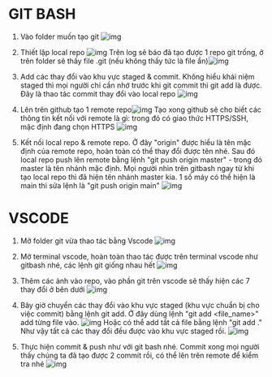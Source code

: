 # GIT BASH

1. Vào folder muốn tạo git ![img](./img/gitbash/gitbash_1.png)

2. Thiết lập local repo ![img](./img/gitbash/gitbash_2.png)
   Trên log sẽ báo đã tạo được 1 repo git trống, ở trên folder sẽ thấy file .git (nếu không thấy tức là file ẩn)![img](./img/gitbash/gitbash_3.png)

3. Add các thay đổi vào khu vực staged & commit. Không hiểu khái niệm staged thì mọi người chỉ cần nhớ trước khi git commit thì git add là được. Đây là thao tác commit thay đổi vào local repo ![img](./img/gitbash/gitbash_4.png)

4. Lên trên github tạo 1 remote repo![img](./img/gitbash/gitbash_5.png)
   Tạo xong github sẽ cho biết các thông tin kết nối với remote là gì: trong đó có giao thức HTTPS/SSH, mặc định đang chọn HTTPS
   ![img](./img/gitbash/gitbash_6.png)

5. Kết nối local repo & remote repo. Ở đây "origin" được hiểu là tên mặc định của remote repo, hoàn toàn có thể thay đổi được tên nhé.
   Sau đó local repo push lên remote bằng lệnh "git push origin master" - trong đó master là tên nhánh mặc định. Mọi người nhìn trên gitbash ngay từ khi tạo local repo thì đã hiện tên nhánh master kia. 1 số máy có thể hiện là main thì sửa lệnh là "git push origin main"
   ![img](./img/gitbash/gitbash_7.png)

# VSCODE

1. Mở folder git vừa thao tác bằng Vscode
   ![img](./img/vscode/vscode_1.png)

2. Mở terminal vscode, hoàn toàn thao tác được trên terminal vscode như gitbash nhé, các lệnh git giống nhau hết
   ![img](./img/vscode/vscode_2.png)

3. Thêm các ảnh vào repo, vào phần git trên vscode sẽ thấy hiện các 7 thay đổi ở bên dưới
   ![img](./img/vscode/vscode_3.png)

4. Bây giờ chuyển các thay đổi vào khu vực staged (khu vực chuẩn bị cho việc commit) bằng lệnh git add. Ở đây dùng lệnh "git add <file_name>" add từng file vào.
   ![img](./img/vscode/vscode_4.png)
   Hoặc có thể add tất cả file bằng lệnh "git add ."
   Như vậy tất cả các thay đổi đều được vào khu vực staged rồi.
   ![img](./img/vscode/vscode_5.png)
5. Thực hiện commit & push như với git bash nhé.
   Commit xong mọi người thấy chúng ta đã tạo được 2 commit rồi, có thể lên trên remote để kiểm tra nhé
   ![img](./img/vscode/vscode_6.png)
